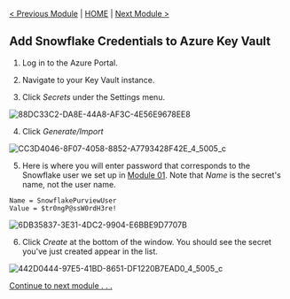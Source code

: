[< Previous Module](../modules/module02.md) | [HOME](../README.md) | [Next Module >](../modules/module04.md)

## Add Snowflake Credentials to Azure Key Vault

1. Log in to the Azure Portal.

2. Navigate to your Key Vault instance.

3. Click _Secrets_ under the Settings menu.

![88DC33C2-DA8E-44A8-AF3C-4E56E9678EE8](https://user-images.githubusercontent.com/83224172/144637634-ffe80dd7-bb95-41b4-8dd6-e24bcd7cff27.png)

4. Click _Generate/Import_

![CC3D4046-8F07-4058-8852-A7793428F42E_4_5005_c](https://user-images.githubusercontent.com/83224172/144637952-896d3eb9-35c1-4582-9efd-4b0807fe2dd4.jpeg)

5. Here is where you will enter password that corresponds to the Snowflake user we set up in [Module 01](../modules/module01.md). Note that _Name_ is the secret's name, not the user name.

```
Name = SnowflakePurviewUser
Value = $tr0ngP@ssW0rdH3re!
```

![6DB35837-3E31-4DC2-9904-E6BBE9D7707B](https://user-images.githubusercontent.com/83224172/144641681-4ef6551d-4e9d-4614-ae67-f94fec21f6f8.png)


6. Click _Create_ at the bottom of the window. You should see the secret you've just created appear in the list.

![442D0444-97E5-41BD-8651-DF1220B7EAD0_4_5005_c](https://user-images.githubusercontent.com/83224172/144641838-71a0be70-d0b7-44d0-966d-4627713542b0.jpeg)



[Continue to next module . . .](../modules/module04.md)
